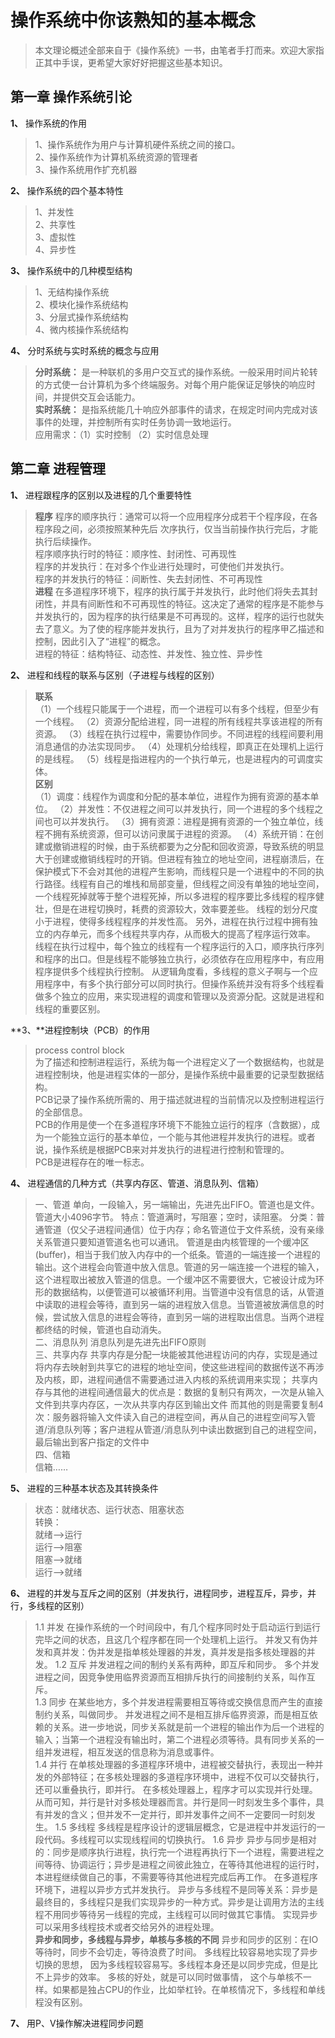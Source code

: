 # 操作系统中你该熟知的基本概念  
>本文理论概述全部来自于《操作系统》一书，由笔者手打而来。欢迎大家指正其中手误，更希望大家好好把握这些基本知识。  
## 第一章 操作系统引论  
**1、** 操作系统的作用  
>1、操作系统作为用户与计算机硬件系统之间的接口。  
2、操作系统作为计算机系统资源的管理者  
3、操作系统用作扩充机器  

**2、** 操作系统的四个基本特性  
>1、并发性  
2、共享性  
3、虚拟性  
4、异步性  

**3、** 操作系统中的几种模型结构  
>1、无结构操作系统  
2、模块化操作系统结构  
3、分层式操作系统结构  
4、微内核操作系统结构  

**4、** 分时系统与实时系统的概念与应用  
>**分时系统：** 是一种联机的多用户交互式的操作系统。一般采用时间片轮转的方式使一台计算机为多个终端服务。对每个用户能保证足够快的响应时间，并提供交互会话能力。  
**实时系统：** 是指系统能几十响应外部事件的请求，在规定时间内完成对该事件的处理，并控制所有实时任务协调一致地运行。  
应用需求：（1）实时控制  （2）实时信息处理  

## 第二章 进程管理  
**1、** 进程跟程序的区别以及进程的几个重要特性    
>**程序** 程序的顺序执行：通常可以将一个应用程序分成若干个程序段，在各程序段之间，必须按照某种先后 次序执行，仅当当前操作执行完后，才能执行后续操作。  
程序顺序执行时的特征：顺序性、封闭性、可再现性  
程序的并发执行：在对多个作业进行处理时，可使他们并发执行。  
程序的并发执行的特征：间断性、失去封闭性、不可再现性  
**进程** 在多道程序环境下，程序的执行属于并发执行，此时他们将失去其封闭性，并具有间断性和不可再现性的特征。这决定了通常的程序是不能参与并发执行的，因为程序的执行结果是不可再现的。这样，程序的运行也就失去了意义。为了使的程序能并发执行，且为了对并发执行的程序甲乙描述和控制，因此引入了“进程”的概念。  
进程的特征：结构特征、动态性、并发性、独立性、异步性  

**2、** 进程和线程的联系与区别（子进程与线程的区别）  
>**联系**  
（1）一个线程只能属于一个进程，而一个进程可以有多个线程，但至少有一个线程。
（2）资源分配给进程，同一进程的所有线程共享该进程的所有资源。
（3）线程在执行过程中，需要协作同步。不同进程的线程间要利用消息通信的办法实现同步。
（4）处理机分给线程，即真正在处理机上运行的是线程。
（5）线程是指进程内的一个执行单元，也是进程内的可调度实体。  
**区别**  
（1）调度：线程作为调度和分配的基本单位，进程作为拥有资源的基本单位。
（2）并发性：不仅进程之间可以并发执行，同一个进程的多个线程之间也可以并发执行。
（3）拥有资源：进程是拥有资源的一个独立单位，线程不拥有系统资源，但可以访问隶属于进程的资源。
（4）系统开销：在创建或撤销进程的时候，由于系统都要为之分配和回收资源，导致系统的明显大于创建或撤销线程时的开销。但进程有独立的地址空间，进程崩溃后，在保护模式下不会对其他的进程产生影响，而线程只是一个进程中的不同的执行路径。线程有自己的堆栈和局部变量，但线程之间没有单独的地址空间，一个线程死掉就等于整个进程死掉，所以多进程的程序要比多线程的程序健壮，但是在进程切换时，耗费的资源较大，效率要差些。
线程的划分尺度小于进程，使得多线程程序的并发性高。
另外，进程在执行过程中拥有独立的内存单元，而多个线程共享内存，从而极大的提高了程序运行效率。
线程在执行过程中，每个独立的线程有一个程序运行的入口，顺序执行序列和程序的出口。但是线程不能够独立执行，必须依存在应用程序中，有应用程序提供多个线程执行控制。
从逻辑角度看，多线程的意义子啊与一个应用程序中，有多个执行部分可以同时执行。但操作系统并没有将多个线程看做多个独立的应用，来实现进程的调度和管理以及资源分配。这就是进程和线程的重要区别。  

**3、**进程控制块（PCB）的作用  
>process control block  
为了描述和控制进程运行，系统为每一个进程定义了一个数据结构，也就是进程控制块，他是进程实体的一部分，是操作系统中最重要的记录型数据结构。  
PCB记录了操作系统所需的、用于描述就进程的当前情况以及控制进程运行的全部信息。  
PCB的作用是使一个在多道程序环境下不能独立运行的程序（含数据），成为一个能独立运行的基本单位，一个能与其他进程并发执行的进程。或者说，操作系统是根据PCB来对并发执行的进程进行控制和管理的。  
PCB是进程存在的唯一标志。  

**4、** 进程通信的几种方式（共享内存区、管道、消息队列、信箱）  
>一、管道
单向，一段输入，另一端输出，先进先出FIFO。管道也是文件。管道大小4096字节。
特点：管道满时，写阻塞；空时，读阻塞。
分类：普通管道（仅父子进程间通信）位于内存；命名管道位于文件系统，没有亲缘关系管道只要知道管道名也可以通讯。
管道是由内核管理的一个缓冲区(buffer)，相当于我们放入内存中的一个纸条。管道的一端连接一个进程的输出。这个进程会向管道中放入信息。管道的另一端连接一个进程的输入，这个进程取出被放入管道的信息。一个缓冲区不需要很大，它被设计成为环形的数据结构，以便管道可以被循环利用。当管道中没有信息的话，从管道中读取的进程会等待，直到另一端的进程放入信息。当管道被放满信息的时候，尝试放入信息的进程会等待，直到另一端的进程取出信息。当两个进程都终结的时候，管道也自动消失。  
二、消息队列
消息队列是先进先出FIFO原则  
三、共享内存
共享内存是分配一块能被其他进程访问的内存，实现是通过将内存去映射到共享它的进程的地址空间，使这些进程间的数据传送不再涉及内核，即，进程间通信不需要通过进入内核的系统调用来实现；
共享内存与其他的进程间通信最大的优点是：数据的复制只有两次，一次是从输入文件到共享内存区，一次从共享内存区到输出文件
而其他的则是需要复制4次：服务器将输入文件读入自己的进程空间，再从自己的进程空间写入管道/消息队列等；客户进程从管道/消息队列中读出数据到自己的进程空间，最后输出到客户指定的文件中  
四、信箱  
信箱……  

**5、** 进程的三种基本状态及其转换条件
>状态：就绪状态、运行状态、阻塞状态  
转换：  
就绪——>运行  
运行——>阻塞  
阻塞——>就绪  
运行——>就绪  

**6、** 进程的并发与互斥之间的区别（并发执行，进程同步，进程互斥，异步，并行，多线程的区别）  
>1.1 并发
在操作系统的一个时间段中，有几个程序同时处于启动运行到运行完毕之间的状态，且这几个程序都在同一个处理机上运行。
并发又有伪并发和真并发：伪并发是指单核处理器的并发，真并发是指多核处理器的并发。
1.2 互斥
并发进程之间的制约关系有两种，即互斥和同步。
多个并发进程之间，因竞争使用临界资源而互相排斥执行的间接制约关系，叫作互斥。  
1.3 同步
在某些地方，多个并发进程需要相互等待或交换信息而产生的直接制约关系，叫做同步。
并发进程之间不是相互排斥临界资源，而是相互依赖的关系。进一步地说，同步关系就是前一个进程的输出作为后一个进程的输入；当第一个进程没有输出时，第二个进程必须等待。具有同步关系的一组并发进程，相互发送的信息称为消息或事件。  
1.4 并行
在单核处理器的多道程序环境中，进程被交替执行，表现出一种并发的外部特征；在多核处理器的多道程序环境中，进程不仅可以交替执行，还可以重叠执行，即并行。
在多核处理器上，程序才可以实现并行处理。从而可知，并行是针对多核处理器而言。并行是同一时刻发生多个事件，具有并发的含义；但并发不一定并行，即并发事件之间不一定要同一时刻发生。
1.5 多线程
多线程是程序设计的逻辑层概念，它是进程中并发运行的一段代码。多线程可以实现线程间的切换执行。
1.6 异步
异步与同步是相对的：同步是顺序执行进程，执行完一个进程再执行下一个进程，需要进程之间等待、协调运行；异步是进程之间彼此独立，在等待其他进程的运行时，本进程继续做自己的事，不需要等待其他进程完成后再工作。
在多道程序环境下，进程以异步方式并发执行。
异步与多线程不是同等关系：异步是最终目的，多线程只是我们实现异步的一种方式。异步是让调用方法的主线程不用同步等待另一线程的完成，主线程可以同时做其它事情。
实现异步可以采用多线程技术或者交给另外的进程处理。  
**异步和同步，多线程与异步，单核与多核的不同**
异步和同步的区别：在IO等待时，同步不会切走，等待浪费了时间。
多线程比较容易地实现了异步切换的思想， 因为多线程较容易写。多线程本身还是以同步完成，但是比不上异步的效率。
多核的好处，就是可以同时做事情， 这个与单核不一样。如果都是独占CPU的作业，比如举杠铃。在单核情况下，多线程和单线程没有区别。  

**7、** 用P、V操作解决进程同步问题  
>